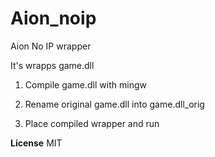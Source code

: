 # Aion_noip
Aion No IP wrapper

It's wrapps game.dll

1. Compile game.dll with mingw

2. Rename original game.dll into game.dll_orig

3. Place compiled wrapper and run

**License** MIT
